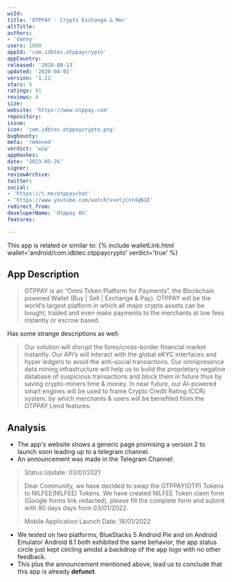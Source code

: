 ```yaml
---
wsId: 
title: 'OTPPAY - Crypto Exchange & Mer'
altTitle: 
authors:
- 'danny'
users: 1000
appId: 'com.idbtec.otppaycrypto'
appCountry: 
released: '2018-08-13'
updated: '2020-04-01'
version: '1.21'
stars: 5
ratings: 91
reviews: 4
size: 
website: 'https://www.otppay.com'
repository: 
issue: 
icon: 'com.idbtec.otppaycrypto.png'
bugbounty: 
meta: 'removed'
verdict: 'wip'
appHashes: 
date: '2023-05-26'
signer: 
reviewArchive: 
twitter: 
social:
- 'https://t.me/otppaychat'
- 'https://www.youtube.com/watch?v=otjCnt4qN1E'
redirect_from: 
developerName: 'Otppay OU'
features: 

---
```


This app is related or similar to: {% include walletLink.html wallet='android/com.idbtec.otppaycrypto' verdict='true' %}

## App Description 

> OTPPAY is an “Omni Token Platform for Payments”, the Blockchain powered Wallet (Buy | Sell | Exchange & Pay). OTPPAY will be the world’s largest platform in which all major crypto assets can be bought, traded and even make payments to the merchants at low fees instantly or escrow based.

Has some strange descriptions as well: 

> Our solution will disrupt the forex/cross-border financial market instantly. Our API’s will interact with the global eKYC interfaces and hyper ledgers to avoid the anti-social transactions. Our omnipresence data mining infrastructure will help us to build the proprietary negative database of suspicious transactions and block them in future thus by saving crypto-miners time & money. In near future, our AI-powered smart engines will be used to frame Crypto Credit Rating (CCR) system, by which merchants & users will be benefited from the OTPPAY Lend features.

## Analysis 

- The app's website shows a generic page promising a version 2 to launch soon leading up to a telegram channel. 
- An announcement was made in the Telegram Channel:

> Status Update: 03/01/2021
>
> Dear Community, we have decided to swap the OTPPAY(OTP) Tokens to NILFEE(NILFEE) Tokens. We have created NILFEE Token claim form (Google forms link redacted), please fill the complete form and submit with 90 days days from 03/01/2022.
>
> Mobile Application Launch Date: 18/01/2022

- We tested on two platforms, BlueStacks 5 Android Pie and on Android Emulator Android 8.1 both exhibited the same behavior, the app status circle just kept circling amidst a backdrop of the app logo with no other feedback. 
- This plus the announcement mentioned above, lead us to conclude that this app is already **defunct**.
 
